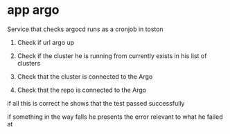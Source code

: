 # app argo

Service that checks argocd runs as a cronjob in toston

1. Check if url argo up

2. Check if the cluster he is running from currently exists in his list of clusters

3. Check that the cluster is connected to the Argo

4. Check that the repo is connected to the Argo

if all this is correct he shows that the test passed successfully

if something in the way falls he presents the error relevant to what he failed at
